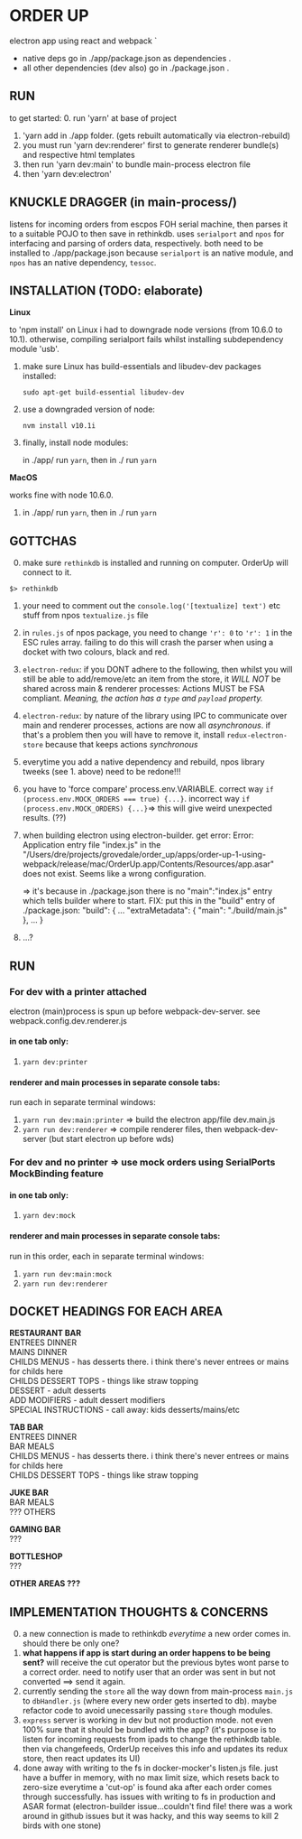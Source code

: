 # ORDER UP
electron app using react and webpack  `
- native deps go in ./app/package.json as dependencies . 
- all other dependencies (dev also) go in ./package.json . 
  
## RUN
  to get started:
  0. run 'yarn' at base of project
  1. 'yarn add <native-dependency> in ./app folder. (gets rebuilt automatically via electron-rebuild)
  2. you must run 'yarn dev:renderer' first to generate renderer bundle(s) and 
  respective html templates
  3. then run 'yarn dev:main' to bundle main-process electron file
  4. then 'yarn dev:electron'

## KNUCKLE DRAGGER (in main-process/)

listens for incoming orders from escpos FOH serial machine, then parses it to a suitable POJO to then save in rethinkdb. uses `serialport` and `npos` for interfacing and parsing of orders data, respectively. both need to be installed to ./app/package.json because `serialport` is an native module, and `npos` has an native dependency, `tessoc`.


## INSTALLATION (TODO: elaborate)

**Linux**

to 'npm install' on Linux i had to downgrade node versions (from 10.6.0 to 10.1). otherwise, compiling serialport fails whilst installing subdependency module 'usb'. 
1. make sure Linux has build-essentials and libudev-dev packages installed:

   `sudo apt-get build-essential libudev-dev`
2. use a downgraded version of node:

   `nvm install v10.1i`
3. finally, install node modules:

   in ./app/ run `yarn`, then in ./ run `yarn`

**MacOS**

works fine with node 10.6.0.
1. in ./app/ run `yarn`, then in ./ run `yarn` 

## GOTTCHAS 

0. make sure `rethinkdb` is installed and running on computer. OrderUp will connect to it.  

  `$> rethinkdb`

1. your need to comment out the `console.log('[textualize] text')` etc stuff from npos `textualize.js` file  

2.  in `rules.js` of npos package, you need to change `'r': 0` to `'r': 1` in the ESC rules array.  failing to do this will crash the parser when using a docket with two colours,  black and red.  

3. `electron-redux`: if you DONT adhere to the following, then whilst you will still be able to add/remove/etc an item from the store, it *WILL NOT* be shared across main & renderer processes:  Actions MUST be FSA compliant. *Meaning, the action has a `type` and `payload` property.*

4. `electron-redux`: by nature of the library using IPC to communicate over main and renderer processes, actions are now all *asynchronous*. if that's a problem then you will have to remove it, install `redux-electron-store` because that keeps actions *synchronous*

5. everytime you add a native dependency and rebuild, npos library tweeks (see 1. above) need to be redone!!!

6. you have to 'force compare' process.env.VARIABLE. correct way `if (process.env.MOCK_ORDERS === true) {...}`. incorrect way `if (process.env.MOCK_ORDERS) {...}`=> this will give weird unexpected results. (??)
7. when building electron using electron-builder. get error: 
    Error: Application entry file "index.js" in the "/Users/dre/projects/grovedale/order_up/apps/order-up-1-using-webpack/release/mac/OrderUp.app/Contents/Resources/app.asar" does not exist. Seems like a wrong configuration.

    => it's because in ./package.json there is no "main":"index.js" entry which tells builder where to start.
    FIX: put this in the "build" entry of ./package.json:
    "build": {
      ...
      "extraMetadata": {
      "main": "./build/main.js"
      },
      ...
    }
8. ...?

## RUN

### For dev with a printer attached
electron (main)process is spun up before webpack-dev-server. see webpack.config.dev.renderer.js
#### in one tab only:
  1.  `yarn dev:printer`
#### renderer and main processes in separate console tabs:
  run each in separate terminal windows:
  1. `yarn run dev:main:printer` => build the electron app/file dev.main.js
  2. `yarn run dev:renderer` => compile renderer files, then webpack-dev-server (but start electron up before wds)

### For dev and no printer => use mock orders using SerialPorts MockBinding feature 
#### in one tab only:
  1.  `yarn dev:mock`
#### renderer and main processes in separate console tabs:
run in this order, each in separate terminal windows:
  1. `yarn run dev:main:mock`
  2. `yarn run dev:renderer`


## DOCKET HEADINGS FOR EACH AREA  

**RESTAURANT BAR**  
ENTREES DINNER  
MAINS DINNER  
CHILDS MENUS - has desserts there. i think there's never entrees or mains for childs here  
CHILDS DESSERT TOPS - things like straw topping  
DESSERT - adult desserts  
ADD MODIFIERS - adult dessert modifiers  
SPECIAL INSTRUCTIONS - call away: kids desserts/mains/etc  


**TAB BAR**  
ENTREES DINNER  
BAR MEALS  
CHILDS MENUS - has desserts there. i think there's never entrees or mains for childs here  
CHILDS DESSERT TOPS - things like straw topping  


**JUKE BAR**  
BAR MEALS  
??? OTHERS  


**GAMING BAR**  
???  


**BOTTLESHOP**  
???  


**OTHER AREAS ???**  



## IMPLEMENTATION THOUGHTS & CONCERNS  

0. a new connection is made to rethinkdb *everytime* a new order comes in. should there be only one?
1. **what happens if app is start during an order happens to be being sent?** will receive the cut operator but the previous bytes wont parse to a correct order. need to notify user that an order was sent in but not converted ==> send it again.  
2. currently sending the `store` all the way down from main-process `main.js` to `dbHandler.js` (where every new order gets inserted to db). maybe refactor code to avoid unecessarily passing `store` though modules.
3. `express` server is working in dev but not production mode. not even 100% sure that it should be bundled with the app? (it's purpose is to listen for incoming requests from ipads to change the rethinkdb table. then via changefeeds, OrderUp receives this info and updates its redux store, then react updates its UI)
4. done away with writing to the fs in docker-mocker's listen.js file. just have a buffer in memory, with no max limit size, which resets back to zero-size everytime a 'cut-op' is found aka after each order comes through successfully. has issues with writing to fs in production and ASAR format (electron-builder issue...couldn't find file! there was a work around in github issues but it was hacky, and this way seems to kill 2 birds with one stone)

